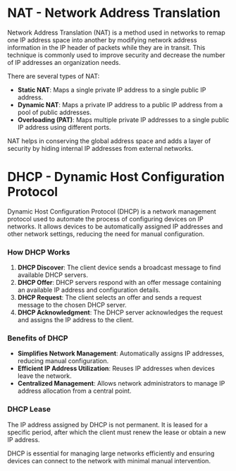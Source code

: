 # NAT - Network Address Translation
Network Address Translation (NAT) is a method used in networks to remap one IP address space into another by modifying network address information in the IP header of packets while they are in transit. This technique is commonly used to improve security and decrease the number of IP addresses an organization needs.

There are several types of NAT:
- **Static NAT**: Maps a single private IP address to a single public IP address.
- **Dynamic NAT**: Maps a private IP address to a public IP address from a pool of public addresses.
- **Overloading (PAT)**: Maps multiple private IP addresses to a single public IP address using different ports.

NAT helps in conserving the global address space and adds a layer of security by hiding internal IP addresses from external networks.

# DHCP - Dynamic Host Configuration Protocol
Dynamic Host Configuration Protocol (DHCP) is a network management protocol used to automate the process of configuring devices on IP networks. It allows devices to be automatically assigned IP addresses and other network settings, reducing the need for manual configuration.

### How DHCP Works
1. **DHCP Discover**: The client device sends a broadcast message to find available DHCP servers.
2. **DHCP Offer**: DHCP servers respond with an offer message containing an available IP address and configuration details.
3. **DHCP Request**: The client selects an offer and sends a request message to the chosen DHCP server.
4. **DHCP Acknowledgment**: The DHCP server acknowledges the request and assigns the IP address to the client.

### Benefits of DHCP
- **Simplifies Network Management**: Automatically assigns IP addresses, reducing manual configuration.
- **Efficient IP Address Utilization**: Reuses IP addresses when devices leave the network.
- **Centralized Management**: Allows network administrators to manage IP address allocation from a central point.

### DHCP Lease
The IP address assigned by DHCP is not permanent. It is leased for a specific period, after which the client must renew the lease or obtain a new IP address.

DHCP is essential for managing large networks efficiently and ensuring devices can connect to the network with minimal manual intervention.